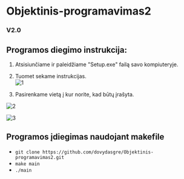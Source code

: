 # Objektinis-programavimas2

### V2.0
 
## Programos diegimo instrukcija:
1) Atsisiunčiame ir paleidžiame "Setup.exe" failą savo kompiuteryje.
2) Tuomet sekame instrukcijas.<br>
![1](https://github.com/dovydasgre/Objektinis-programavimas2/assets/126052244/29739458-3d1d-469a-b19f-086042fb83ec)

3) Pasirenkame vietą į kur norite, kad būtų įrašyta.<br>

![2](https://github.com/dovydasgre/Objektinis-programavimas2/assets/126052244/b5c9f6ad-76a9-4b2e-80a0-f35293dfccbb)

![3](https://github.com/dovydasgre/Objektinis-programavimas2/assets/126052244/efd58b52-b099-4bcc-9724-b6fcd7005ac8)
                                                        
 
 ## Programos įdiegimas naudojant makefile
- `git clone https://github.com/dovydasgre/Objektinis-programavimas2.git`
- `make main`
- `./main`

